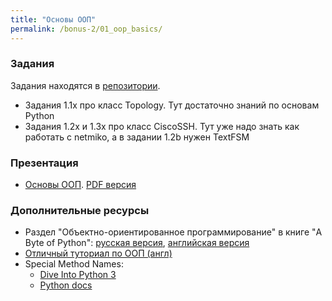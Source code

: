 ```yaml
---
title: "Основы ООП"
permalink: /bonus-2/01_oop_basics/
---
```


### Задания

Задания находятся в [репозитории](https://github.com/pyneng/pyneng-online-bonus-2/tree/master/exercises/01_oop_basics).

* Задания 1.1x про класс Topology. Тут достаточно знаний по основам Python
* Задания 1.2x и 1.3x про класс CiscoSSH. Тут уже надо знать как работать с netmiko, а в задании 1.2b нужен TextFSM

### Презентация

* [Основы ООП](https://gitpitch.com/natenka/pyneng-slides/py3-oop-1-basics#/). [PDF версия](https://github.com/pyneng/pyneng-online-bonus/raw/master/presentations/01_oop_basics.pdf)


### Дополнительные ресурсы

* Раздел "Объектно-ориентированное программирование" в книге "A Byte of Python": [русская версия](https://wombat.org.ua/AByteOfPython/object_oriented_programming.html), [английская версия](https://python.swaroopch.com/oop.html)
* [Отличный туториал по ООП (англ)](https://www.python-course.eu/python3_object_oriented_programming.php)
* Special Method Names:
  * [Dive Into Python 3](http://www.diveintopython3.net/special-method-names.html)
  * [Python docs](https://docs.python.org/3.6/reference/datamodel.html#specialnames)
